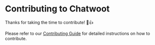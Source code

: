 # Contributing to Chatwoot

Thanks for taking the time to contribute! :tada::+1:

Please refer to our [Contributing Guide](https://www.xping.online/docs/contributing-guide) for detailed instructions on how to contribute.
